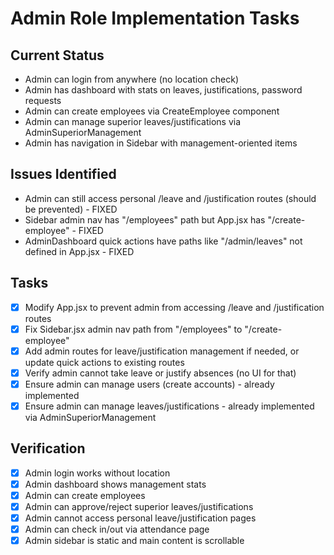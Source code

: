  # Admin Role Implementation Tasks

## Current Status
- Admin can login from anywhere (no location check)
- Admin has dashboard with stats on leaves, justifications, password requests
- Admin can create employees via CreateEmployee component
- Admin can manage superior leaves/justifications via AdminSuperiorManagement
- Admin has navigation in Sidebar with management-oriented items

## Issues Identified
- Admin can still access personal /leave and /justification routes (should be prevented) - FIXED
- Sidebar admin nav has "/employees" path but App.jsx has "/create-employee" - FIXED
- AdminDashboard quick actions have paths like "/admin/leaves" not defined in App.jsx - FIXED

## Tasks
- [x] Modify App.jsx to prevent admin from accessing /leave and /justification routes
- [x] Fix Sidebar.jsx admin nav path from "/employees" to "/create-employee"
- [x] Add admin routes for leave/justification management if needed, or update quick actions to existing routes
- [x] Verify admin cannot take leave or justify absences (no UI for that)
- [x] Ensure admin can manage users (create accounts) - already implemented
- [x] Ensure admin can manage leaves/justifications - already implemented via AdminSuperiorManagement

## Verification
- [x] Admin login works without location
- [x] Admin dashboard shows management stats
- [x] Admin can create employees
- [x] Admin can approve/reject superior leaves/justifications
- [x] Admin cannot access personal leave/justification pages
- [x] Admin can check in/out via attendance page
- [x] Admin sidebar is static and main content is scrollable
